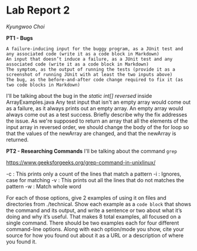 # Lab Report 2 
*Kyungwoo Choi*  

**PT1 - Bugs**

    A failure-inducing input for the buggy program, as a JUnit test and any associated code (write it as a code block in Markdown)
    An input that doesn’t induce a failure, as a JUnit test and any associated code (write it as a code block in Markdown)
    The symptom, as the output of running the tests (provide it as a screenshot of running JUnit with at least the two inputs above)
    The bug, as the before-and-after code change required to fix it (as two code blocks in Markdown)
I'll be talking about the bug in the *static int[] reversed* inside ArrayExamples.java
Any test input that isn't an empty array would come out as a failure, as it always prints out an empty array. An empty array would always come out as a test success.
    Briefly describe why the fix addresses the issue.
As we're supposed to return an array that all the elements of the input array in reversed order, we should change the body of the for loop so that the values of the newArray are changed, and that the newArray is returned.

**PT2 - Researching Commands**
I'll be talking about the command `grep`

https://www.geeksforgeeks.org/grep-command-in-unixlinux/

-c : This prints only a count of the lines that match a pattern
-i : Ignores, case for matching
-v : This prints out all the lines that do not matches the pattern
-w : Match whole word

For each of those options, give 2 examples of using it on files and directories from ./technical. Show each example as a `code block` that shows the command and its output, and write a sentence or two about what it’s doing and why it’s useful.
That makes 8 total examples, all focused on a single command. There should be two examples each for four different command-line options.
Along with each option/mode you show, cite your source for how you found out about it as a URL or a description of where you found it.
